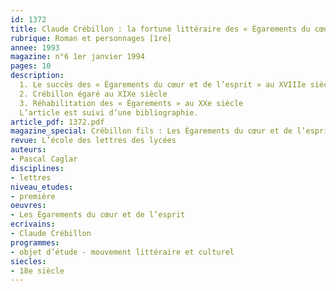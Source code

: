 ```yaml
---
id: 1372
title: Claude Crébillon : la fortune littéraire des « Égarements du cœur et de l’esprit » 
rubrique: Roman et personnages [1re]
annee: 1993
magazine: n°6 1er janvier 1994
pages: 10
description: 
  1. Le succès des « Égarements du cœur et de l’esprit » au XVIIIe siècle
  2. Crébillon égaré au XIXe siècle
  3. Réhabilitation des « Égarements » au XXe siècle
  L’article est suivi d’une bibliographie.
article_pdf: 1372.pdf
magazine_special: Crébillon fils : Les Égarements du cœur et de l’esprit
revue: L’école des lettres des lycées
auteurs:
- Pascal Caglar
disciplines:
- lettres
niveau_etudes:
- première
oeuvres:
- Les Égarements du cœur et de l’esprit
ecrivains:
- Claude Crébillon
programmes:
- objet d’étude - mouvement littéraire et culturel
siecles:
- 18e siècle
---
```

